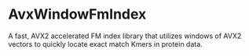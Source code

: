 # AvxWindowFmIndex
A fast, AVX2 accelerated FM index library that utilizes windows of AVX2 vectors to quickly locate exact match Kmers in protein data.
